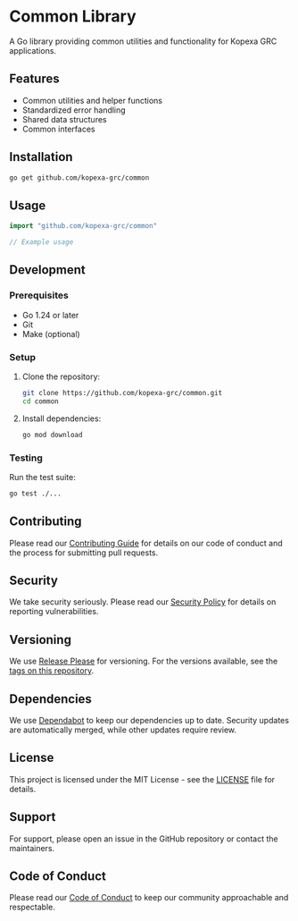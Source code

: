# Common Library

A Go library providing common utilities and functionality for Kopexa GRC applications.

## Features

- Common utilities and helper functions
- Standardized error handling
- Shared data structures
- Common interfaces

## Installation

```bash
go get github.com/kopexa-grc/common
```

## Usage

```go
import "github.com/kopexa-grc/common"

// Example usage
```

## Development

### Prerequisites

- Go 1.24 or later
- Git
- Make (optional)

### Setup

1. Clone the repository:
   ```bash
   git clone https://github.com/kopexa-grc/common.git
   cd common
   ```

2. Install dependencies:
   ```bash
   go mod download
   ```

### Testing

Run the test suite:
```bash
go test ./...
```

## Contributing

Please read our [Contributing Guide](CONTRIBUTING.md) for details on our code of conduct and the process for submitting pull requests.

## Security

We take security seriously. Please read our [Security Policy](SECURITY.md) for details on reporting vulnerabilities.

## Versioning

We use [Release Please](https://github.com/googleapis/release-please) for versioning. For the versions available, see the [tags on this repository](https://github.com/kopexa-grc/common/tags).

## Dependencies

We use [Dependabot](https://dependabot.com) to keep our dependencies up to date. Security updates are automatically merged, while other updates require review.

## License

This project is licensed under the MIT License - see the [LICENSE](LICENSE) file for details.

## Support

For support, please open an issue in the GitHub repository or contact the maintainers.

## Code of Conduct

Please read our [Code of Conduct](CODE_OF_CONDUCT.md) to keep our community approachable and respectable. 
